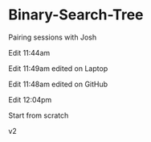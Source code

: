 # Binary-Search-Tree

Pairing sessions with Josh

Edit 11:44am


Edit 11:49am edited on Laptop

Edit 11:48am edited on GitHub

Edit 12:04pm

Start from scratch

v2
